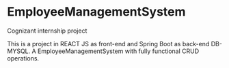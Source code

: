 # EmployeeManagementSystem
Cognizant internship project

This is a project in REACT JS as front-end and Spring Boot as back-end DB- MYSQL.
A EmployeeManagementSystem with fully functional CRUD operations.

